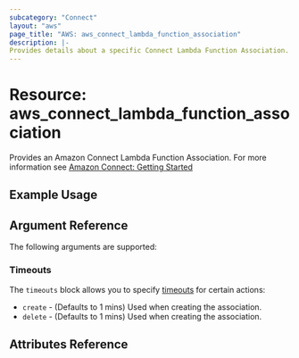 ```yaml
---
subcategory: "Connect"
layout: "aws"
page_title: "AWS: aws_connect_lambda_function_association"
description: |-
Provides details about a specific Connect Lambda Function Association.
---
```


# Resource: aws_connect_lambda_function_association

Provides an Amazon Connect Lambda Function Association. For more information see
[Amazon Connect: Getting Started](https://docs.aws.amazon.com/connect/latest/adminguide/amazon-connect-get-started.html)

## Example Usage

## Argument Reference

The following arguments are supported:


### Timeouts

The `timeouts` block allows you to specify [timeouts](https://www.terraform.io/docs/configuration/resources.html#timeouts) for certain actions:

* `create` - (Defaults to 1 mins) Used when creating the association.
* `delete` - (Defaults to 1 mins) Used when creating the association.

## Attributes Reference